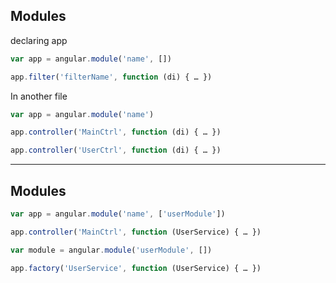 ## Modules

declaring app

```javascript
var app = angular.module('name', [])

app.filter('filterName', function (di) { … })
```

In another file

```javascript
var app = angular.module('name')

app.controller('MainCtrl', function (di) { … })

app.controller('UserCtrl', function (di) { … })
```

---

## Modules

```javascript
var app = angular.module('name', ['userModule'])

app.controller('MainCtrl', function (UserService) { … })
```


```javascript
var module = angular.module('userModule', [])

app.factory('UserService', function (UserService) { … })
```